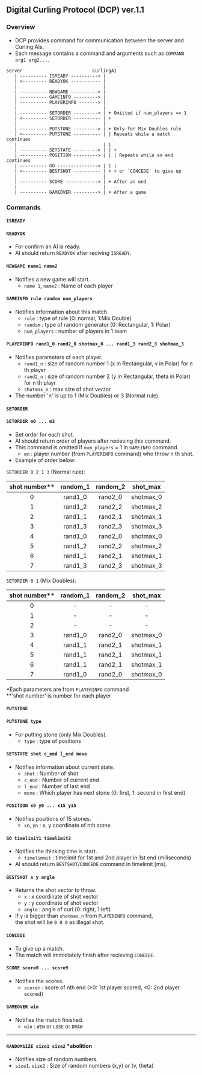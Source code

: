 ## Digital Curling Protocol (DCP) ver.1.1
### Overview
* DCP provides command for communication between the server and Curling AIs.
* Each message contains a command and arguments such as `COMMAND arg1 arg2...`.

~~~
Server                          CurlingAI
   | ---------- ISREADY ----------> |
   | <--------- READYOK ----------- |
   |                                |
   | ---------- NEWGAME ----------> |
   | ---------- GAMEINFO ---------> |
   | ---------- PLAYERINFO -------> |
   |                                |
   | ---------- SETORDER ---------> | + Omitted if num_players == 1
   | <--------- SETORDER ---------- | +
   |                                |
   | ---------- PUTSTONE ---------> | + Only for Mix Doubles rule
   | <--------- PUTSTONE ---------- | | Repeats while a match continues
   |                                | |
   | ---------- SETSTATE ---------> | | +
   | ---------- POSITION ---------> | | | Repeats while an end continues
   | ---------- GO ---------------> | | |
   | <--------- BESTSHOT ---------- | + + or `CONCEDE` to give up
   |                                |
   | ---------- SCORE ------------> | + After an end
   |                                |
   | ---------- GAMEOVER ---------> | + After a game
~~~

### Commands

#### `ISREADY`
#### `READYOK`
* For confirm an AI is ready.
* AI should return `READYOK` after reciving `ISREADY`.

#### `NEWGAME name1 name2`
* Notifies a new game will start.
   * `name 1`, `name2` : Name of each player

#### `GAMEINFO rule random num_players`
* Notifies information about this match.
   * `rule` : type of rule (0: normal, 1:Mix Double)
   * `random` : type of random generator (0: Rectangular, 1: Polar)
   * `num_players` : number of players in 1 team

#### `PLAYERINFO rand1_0 rand2_0 shotmax_0 ... rand1_3 rand2_3 shotmax_3`
* Notifies parameters of each player.
   * `rand1_n` : size of random number 1 (x in Rectangular, v in Polar) for n th player
   * `rand2_n` : size of random number 2 (y in Rectangular, theta in Polar) for n th playr
   * `shotmax_n` : max size of shot vector
*  The number 'n' is up to 1 (Mix Doubles) or 3 (Normal rule).

#### `SETORDER`
#### `SETORDER m0 ... m3`
* Set order for each shot.
* AI should return order of players after recieving this command.
* This command is omitted if `num_players` = 1 in `GAMEINFO` command.
   * `mn` : player number (from `PLAYERINFO` command) who throw n th shot.
* Example of order below:

`SETORDER 0 2 1 3` (Normal rule):  

| shot number** | random_1 | random_2 | shot_max |
| :---: | :---: | :---: | :---: |
| 0 | rand1_0 | rand2_0 | shotmax_0 |
| 1 | rand1_2 | rand2_2 | shotmax_2 |
| 2 | rand1_1 | rand2_1 | shotmax_1 |
| 3 | rand1_3 | rand2_3 | shotmax_3 |
| 4 | rand1_0 | rand2_0 | shotmax_0 |
| 5 | rand1_2 | rand2_2 | shotmax_2 |
| 6 | rand1_1 | rand2_1 | shotmax_1 |
| 7 | rand1_3 | rand2_3 | shotmax_3 |

`SETORDER 0 1` (Mix Doubles):  

| shot number** | random_1 | random_2 | shot_max |
| :---: | :---: | :---: | :---: |
| 0 | - | - | - |
| 1 | - | - | - |
| 2 | - | - | - |
| 3 | rand1_0 | rand2_0 | shotmax_0 |
| 4 | rand1_1 | rand2_1 | shotmax_1 |
| 5 | rand1_1 | rand2_1 | shotmax_1 |
| 6 | rand1_1 | rand2_1 | shotmax_1 |
| 7 | rand1_0 | rand2_0 | shotmax_0 |

*Each parameters are from `PLAYERINFO` command  
**'shot number' is number for each player

#### `PUTSTONE`
#### `PUTSTONE type`
* For putting stone (only Mix Doubles).
   * `type` : type of positions

#### `SETSTATE shot c_end l_end move`
* Notifies information about current state.
   * `shot` : Number of shot
   * `c_end` : Number of current end
   * `l_end` : Number of last end
   * `move` : Which player has next stone (0: first, 1: second in first end)

#### `POSITION x0 y0 ... x15 y15`
* Notifies positions of 15 stones.
   * `xn`, `yn` : x, y coordinate of nth stone

#### `GO timelimit1 timelimit2`
* Notifies the thinking time is start.
   * `timelimmit` : timelimit for 1st and 2nd player in 1st end (miliseconds)
* AI should return `BESTSHOT`/`CONCEDE` command in timelimit [ms].

#### `BESTSHOT x y angle`
* Returns the shot vector to throw.
   * `x` : x coordinate of shot vector
   * `y` : y coordinate of shot vector
   * `angle` : angle of curl (0: right, 1:left)
* If `y` is bigger than `shotmax_n` from `PLAYERINFO` command,  
the shot will be `0 0 0` as illegal shot.

#### `CONCEDE`
* To give up a match.
* The match will immidiately finish after recieving `CONCEDE`. 

#### `SCORE score0 ... score9`
* Notifies the scores.
   * `scoren` : score of nth end (>0: 1st player scored, <0: 2nd player scored)

#### `GAMEOVER win`
* Notifies the  match finished.
   * `win` : `WIN` or `LOSE` or `DRAW`

---

#### `RANDOMSIZE size1 size2` *abolition
* Notifies size of random numbers.
* `size1`, `size2` : Size of random numbers (x,y) or (v, theta)
